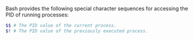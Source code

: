 Bash provides the following special character sequences for accessing the PID of running processes:

```sh
$$ # The PID value of the current process.
$! # The PID value of the previously executed process.
```